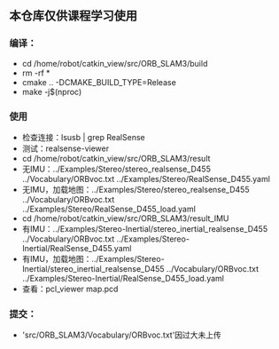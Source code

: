 ## 本仓库仅供课程学习使用
### 编译：
- cd /home/robot/catkin_view/src/ORB_SLAM3/build
- rm -rf *
- cmake .. -DCMAKE_BUILD_TYPE=Release
- make -j$(nproc)

### 使用
- 检查连接：lsusb | grep RealSense
- 测试：realsense-viewer
- cd /home/robot/catkin_view/src/ORB_SLAM3/result
- 无IMU：../Examples/Stereo/stereo_realsense_D455 ../Vocabulary/ORBvoc.txt ../Examples/Stereo/RealSense_D455.yaml
- 无IMU，加载地图：../Examples/Stereo/stereo_realsense_D455 ../Vocabulary/ORBvoc.txt ../Examples/Stereo/RealSense_D455_load.yaml 
- cd /home/robot/catkin_view/src/ORB_SLAM3/result_IMU
- 有IMU：../Examples/Stereo-Inertial/stereo_inertial_realsense_D455 ../Vocabulary/ORBvoc.txt ../Examples/Stereo-Inertial/RealSense_D455.yaml
- 有IMU，加载地图：../Examples/Stereo-Inertial/stereo_inertial_realsense_D455 ../Vocabulary/ORBvoc.txt ../Examples/Stereo-Inertial/RealSense_D455_load.yaml
- 查看：pcl_viewer map.pcd

### 提交：
- 'src/ORB_SLAM3/Vocabulary/ORBvoc.txt'因过大未上传